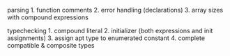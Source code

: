 parsing 
    1. function comments
    2. error handling (declarations)
    3. array sizes with compound expressions

typechecking 
    1. compound literal
    2. initializer (both expressions and init assignments)
    3. assign apt type to enumerated constant
    4. complete compatible & composite types 
